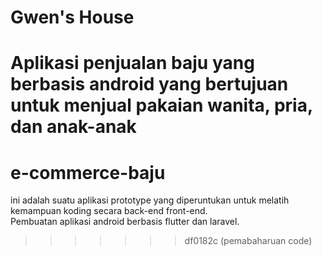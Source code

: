 
# Gwen's House

Aplikasi penjualan baju yang berbasis android yang bertujuan untuk menjual pakaian wanita, pria, dan anak-anak
=======
# e-commerce-baju

ini adalah suatu aplikasi prototype yang diperuntukan untuk melatih kemampuan koding secara back-end front-end. </br>
Pembuatan aplikasi android berbasis flutter dan laravel.
>>>>>>> df0182c (pemabaharuan code)

